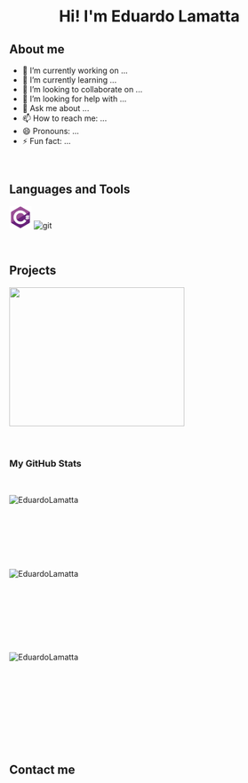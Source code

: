 <h1 align = "center"> Hi! I'm Eduardo Lamatta</h1>

<h2 align = "left"> About me </h2>



- 🔭 I’m currently working on ...
- 🌱 I’m currently learning ...
- 👯 I’m looking to collaborate on ...
- 🤔 I’m looking for help with ...
- 💬 Ask me about ...
- 📫 How to reach me: ...
- 😄 Pronouns: ...
- ⚡ Fun fact: ...


<p align = "left">
  
</p> <br>


<h2 align = "left"> Languages and Tools </h2>
<p align = "left">
  <img src="https://raw.githubusercontent.com/devicons/devicon/master/icons/csharp/csharp-original.svg" alt="cplusplus" width="40" height="40"/>
  <img src="https://www.vectorlogo.zone/logos/git-scm/git-scm-icon.svg" alt="git" width="40" height="40"/>
  
</p> <br>


<h2 align = "left"> Projects </h2>
<p align = "left">
  <a href = "https://minifagames.itch.io/survivors-battleground" alt = "minifagames.itch.io"> <img src = "https://img.itch.zone/aW1nLzEzNjYxMDA5LnBuZw==/315x250%23c/oAxC%2FJ.png" alt = "" width="315" height="250"/> </a>
</p> <br>


<h3>My GitHub Stats</h3>


<br>

<p>
<img align="left" src="https://github-readme-stats.vercel.app/api/top-langs/?username=EduardoLamatta&layout=compact&theme=dark&bg_color=00000000" alt="EduardoLamatta"/>
</p><br><br><br><br><br><br><br>

<p>
<img align="left" src="https://github-readme-stats.vercel.app/api?username=EduardoLamatta&show_icons=true&bg_color=00000000&theme=dark" alt="EduardoLamatta" />
</p><br><br><br><br><br><br><br><br>

<p><img align="left" src="https://github-readme-streak-stats.herokuapp.com?user=EduardoLamatta&theme=dark" alt="EduardoLamatta" />
</p><br><br><br><br><br><br><br><br><br><br>


<h2 align = "left"> Contact me</h2>

<p align = "left">
</p> <br>
